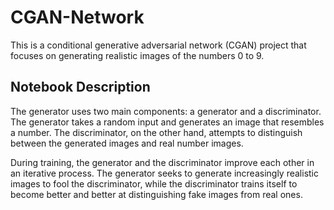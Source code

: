 # CGAN-Network

This is a conditional generative adversarial network (CGAN) project that focuses on generating realistic images of the numbers 0 to 9.

## Notebook Description

The generator uses two main components: a generator and a discriminator. The generator takes a random input and generates an image that resembles a number. The discriminator, on the other hand, attempts to distinguish between the generated images and real number images.

During training, the generator and the discriminator improve each other in an iterative process. The generator seeks to generate increasingly realistic images to fool the discriminator, while the discriminator trains itself to become better and better at distinguishing fake images from real ones.
